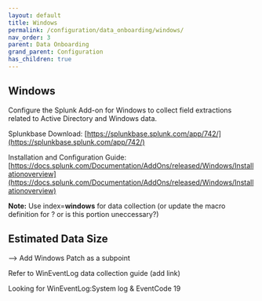 ```yaml
---
layout: default
title: Windows 
permalink: /configuration/data_onboarding/windows/
nav_order: 3
parent: Data Onboarding
grand_parent: Configuration
has_children: true
---
```


## **Windows**

Configure the Splunk Add-on for Windows to collect field extractions related to Active Directory and Windows data. 

Splunkbase Download:
[https://splunkbase.splunk.com/app/742/](https://splunkbase.splunk.com/app/742/) 

Installation and Configuration Guide:
[https://docs.splunk.com/Documentation/AddOns/released/Windows/Installationoverview](https://docs.splunk.com/Documentation/AddOns/released/Windows/Installationoverview)

**Note:** Use index=**windows** for data collection (or update the macro definition for ? or is this portion uneccessary?)

## Estimated Data Size

--> <TODO>
Add Windows Patch as a subpoint 

Refer to WinEventLog data collection guide (add link) 

Looking for WinEventLog:System log & EventCode 19